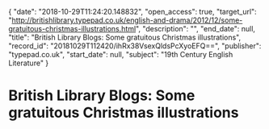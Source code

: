 {
  "date": "2018-10-29T11:24:20.148832", 
  "open_access": true, 
  "target_url": "http://britishlibrary.typepad.co.uk/english-and-drama/2012/12/some-gratuitous-christmas-illustrations.html", 
  "description": "", 
  "end_date": null, 
  "title": "British Library Blogs: Some gratuitous Christmas illustrations", 
  "record_id": "20181029T112420/ihRx38VsexQldsPcXyoEFQ==", 
  "publisher": "typepad.co.uk", 
  "start_date": null, 
  "subject": "19th Century English Literature"
}

# British Library Blogs: Some gratuitous Christmas illustrations

